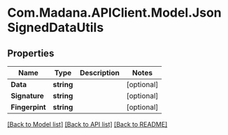 
# Com.Madana.APIClient.Model.JsonSignedDataUtils

## Properties

Name | Type | Description | Notes
------------ | ------------- | ------------- | -------------
**Data** | **string** |  | [optional] 
**Signature** | **string** |  | [optional] 
**Fingerpint** | **string** |  | [optional] 

[[Back to Model list]](../README.md#documentation-for-models)
[[Back to API list]](../README.md#documentation-for-api-endpoints)
[[Back to README]](../README.md)

